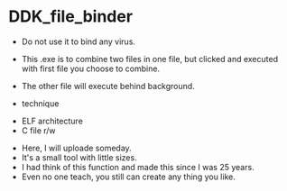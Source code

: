 # DDK_file_binder
* Do not use it to bind any virus.

* This .exe is to combine two files in one file, but clicked and executed with first file you choose to combine.
* The other file will execute behind background.

* technique
- ELF architecture
- C file r/w

* Here, I will uploade someday.
* It's a small tool with little sizes.
* I had think of this function and made this since I was 25 years.
* Even no one teach, you still can create any thing you like. 
